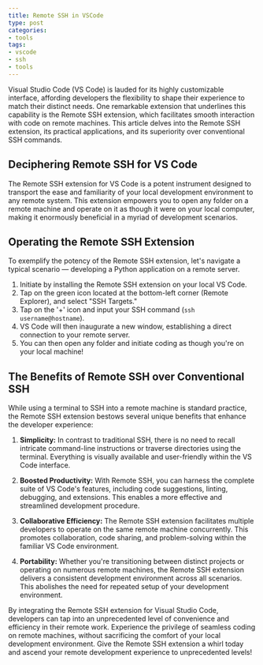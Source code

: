 ```yaml
---
title: Remote SSH in VSCode
type: post
categories:
- tools
tags:
- vscode
- ssh
- tools
---
```


Visual Studio Code (VS Code) is lauded for its highly customizable interface, affording developers the flexibility to shape their experience to match their distinct needs. One remarkable extension that underlines this capability is the Remote SSH extension, which facilitates smooth interaction with code on remote machines. This article delves into the Remote SSH extension, its practical applications, and its superiority over conventional SSH commands.

## Deciphering Remote SSH for VS Code

The Remote SSH extension for VS Code is a potent instrument designed to transport the ease and familiarity of your local development environment to any remote system. This extension empowers you to open any folder on a remote machine and operate on it as though it were on your local computer, making it enormously beneficial in a myriad of development scenarios.

## Operating the Remote SSH Extension

To exemplify the potency of the Remote SSH extension, let's navigate a typical scenario — developing a Python application on a remote server.

1. Initiate by installing the Remote SSH extension on your local VS Code.
2. Tap on the green icon located at the bottom-left corner (Remote Explorer), and select "SSH Targets."
3. Tap on the '+' icon and input your SSH command (`ssh username@hostname`).
4. VS Code will then inaugurate a new window, establishing a direct connection to your remote server.
5. You can then open any folder and initiate coding as though you're on your local machine!

## The Benefits of Remote SSH over Conventional SSH

While using a terminal to SSH into a remote machine is standard practice, the Remote SSH extension bestows several unique benefits that enhance the developer experience:

1. **Simplicity:** In contrast to traditional SSH, there is no need to recall intricate command-line instructions or traverse directories using the terminal. Everything is visually available and user-friendly within the VS Code interface.
   
2. **Boosted Productivity:** With Remote SSH, you can harness the complete suite of VS Code's features, including code suggestions, linting, debugging, and extensions. This enables a more effective and streamlined development procedure.
   
3. **Collaborative Efficiency:** The Remote SSH extension facilitates multiple developers to operate on the same remote machine concurrently. This promotes collaboration, code sharing, and problem-solving within the familiar VS Code environment.
   
4. **Portability:** Whether you're transitioning between distinct projects or operating on numerous remote machines, the Remote SSH extension delivers a consistent development environment across all scenarios. This abolishes the need for repeated setup of your development environment.

By integrating the Remote SSH extension for Visual Studio Code, developers can tap into an unprecedented level of convenience and efficiency in their remote work. Experience the privilege of seamless coding on remote machines, without sacrificing the comfort of your local development environment. Give the Remote SSH extension a whirl today and ascend your remote development experience to unprecedented levels!
